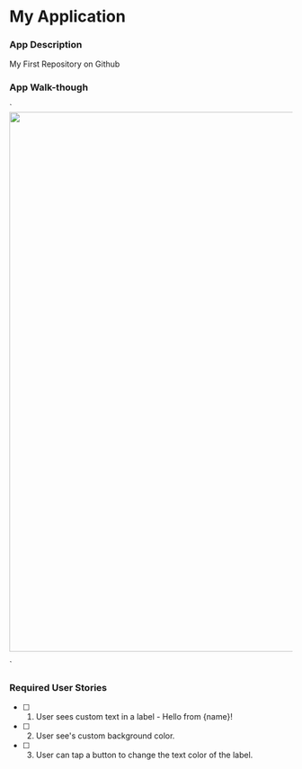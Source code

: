 # My Application

### App Description
My First Repository on Github

### App Walk-though
`
<img src="C:\Users\RF511\AppData\Roaming\Microsoft\Windows\Start Menu\Programs\LICEcap\Hello Gif.gif" width=960><br>

`
### Required User Stories
- [ ] 1. User sees custom text in a label - Hello from {name}!
- [ ] 2. User see's custom background color.
- [ ] 3. User can tap a button to change the text color of the label.

